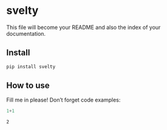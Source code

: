 svelty
================

<!-- WARNING: THIS FILE WAS AUTOGENERATED! DO NOT EDIT! -->

This file will become your README and also the index of your
documentation.

## Install

``` sh
pip install svelty
```

## How to use

Fill me in please! Don’t forget code examples:

``` python
1+1
```

    2
